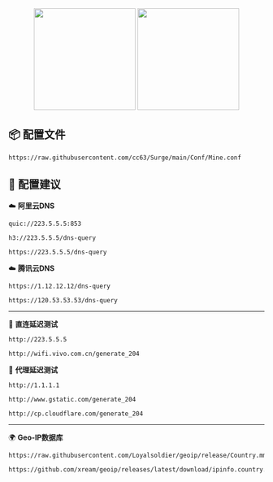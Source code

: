 <div align="center">
 <img src="https://raw.githubusercontent.com/cc63/Surge/main/Conf/Conf.PNG" width="200">
 <img src="https://raw.githubusercontent.com/cc63/Surge/main/Conf/ConfX.PNG" width="200">
</div>

## 📦 配置文件

```
https://raw.githubusercontent.com/cc63/Surge/main/Conf/Mine.conf
```

## 🧩 配置建议


☁️ **阿里云DNS** 

```
quic://223.5.5.5:853
```

```
h3://223.5.5.5/dns-query
```

```
https://223.5.5.5/dns-query
```

☁️ **腾讯云DNS** 

```
https://1.12.12.12/dns-query
```
 
```
https://120.53.53.53/dns-query
```

---

🚀 **直连延迟测试** 

```
http://223.5.5.5
```

```
http://wifi.vivo.com.cn/generate_204
```


🚀 **代理延迟测试** 

```
http://1.1.1.1
```

```
http://www.gstatic.com/generate_204
```

```
http://cp.cloudflare.com/generate_204
```

---

🌍 **Geo-IP数据库**

```
https://raw.githubusercontent.com/Loyalsoldier/geoip/release/Country.mmdb
```

```
https://github.com/xream/geoip/releases/latest/download/ipinfo.country.mmdb
```
